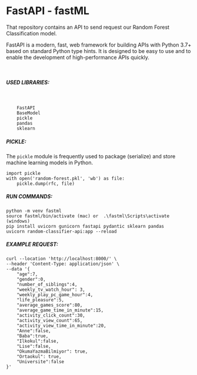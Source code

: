 # FastAPI - fastML

That repository contains an API to send request our Random Forest Classification model.

FastAPI is a modern, fast, web framework for building APIs with Python 3.7+ based on standard Python type hints. It is designed to be easy to use and to enable the development of high-performance APIs quickly.

<br>

##### USED LIBRARIES:
<br>

```
    FastAPI
    BaseModel
    pickle
    pandas
    sklearn
```



##### PICKLE:

The `pickle` module is frequently used to package (serialize) and store machine learning models in Python.
  
``` 
import pickle
with open('random-forest.pkl', 'wb') as file:
    pickle.dump(rfc, file)
```


##### RUN COMMANDS:

```
python -m venv fastml
source fastml/bin/activate (mac) or  .\fastml\Scripts\activate (windows)
pip install uvicorn gunicorn fastapi pydantic sklearn pandas
uvicorn random-classifier-api:app --reload
```

##### EXAMPLE REQUEST:


```
curl --location 'http://localhost:8000/' \
--header 'Content-Type: application/json' \
--data '{
    "age":7,
    "gender":0,
    "number_of_siblings":4,
    "weekly_tv_watch_hour": 3,
    "weekly_play_pc_game_hour":4,
    "life_pleasure":5,
    "average_games_score":80,
    "average_game_time_in_minute":15,
    "activity_click_count":30,
    "activity_view_count":65,
    "activity_view_time_in_minute":20,
    "Anne":false,
    "Baba":true,
    "Ilkokul":false,
    "Lise":false,
    "OkumaYazmaBilmiyor": true,
    "Ortaokul": true,
    "Universite":false
}'

```

